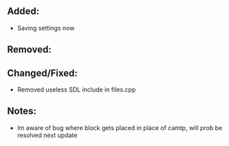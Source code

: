## Added:
- Saving settings now

## Removed:

## Changed/Fixed:
- Removed useless SDL include in files.cpp

## Notes:
- Im aware of bug where block gets placed in place of camtp, will prob be resolved next update
